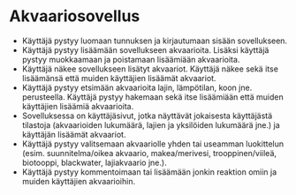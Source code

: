 # Akvaariosovellus

* Käyttäjä pystyy luomaan tunnuksen ja kirjautumaan sisään sovellukseen.
* Käyttäjä pystyy lisäämään sovellukseen akvaarioita. Lisäksi käyttäjä pystyy muokkaamaan ja poistamaan lisäämiään akvaarioita.
* Käyttäjä näkee sovellukseen lisätyt akvaariot. Käyttäjä näkee sekä itse lisäämänsä että muiden käyttäjien lisäämät akvaariot.
* Käyttäjä pystyy etsimään akvaarioita lajin, lämpötilan, koon jne. perusteella. Käyttäjä pystyy hakemaan sekä itse lisäämiään että muiden käyttäjien lisäämiä akvaarioita.
* Sovelluksessa on käyttäjäsivut, jotka näyttävät jokaisesta käyttäjästä tilastoja (akvaarioiden lukumäärä, lajien ja yksilöiden lukumäärä jne.) ja käyttäjän lisäämät akvaariot.
* Käyttäjä pystyy valitsemaan akvaariolle yhden tai useamman luokittelun (esim. suunnitelma/oikea akvaario, makea/merivesi, trooppinen/viileä, biotooppi, blackwater, lajiakvaario jne.).
* Käyttäjä pystyy kommentoimaan tai lisäämään jonkin reaktion omiin ja muiden käyttäjien akvaarioihin.
